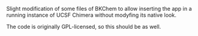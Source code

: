 Slight modification of some files of BKChem to allow inserting the app in a running instance of UCSF Chimera without modyfing its native look.

The code is originally GPL-licensed, so this should be as well.